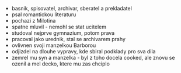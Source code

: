- basnik, spisovatel, archivar, sberatel a prekladatel
- psal romantickou literaturu
- pochazi z Milotina
- spatne mluvil - nemohl se stat ucitelem
- studoval nejprve gymnazium, potom prava
- pracoval jako urednik, stal se archivarem prahy
- ovlivnen svoji manzelkou Barborou
- odjizdel na dlouhe vypravy, kde sbiral podklady pro sva dila
- zemrel mu syn a manzelka - byl z toho docela cooked, ale znovu se ozenil a mel decko, ktere mu zas chciplo